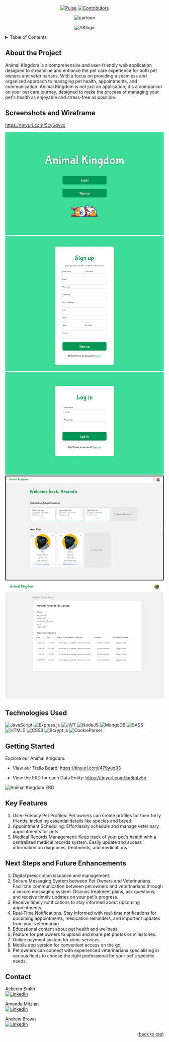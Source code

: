 <a name="readme-top"></a>

[contributors-shield]: https://img.shields.io/badge/contributors-_3-green?style=for-the-badge
[contributors-url]: https://github.com/smackeem/Animal_Kingdom_Project_2/graphs/contributors
[pulse-shield]: https://img.shields.io/badge/pulse-_%E2%9C%94-green?style=for-the-badge
[pulse-url]: https://github.com/smackeem/Animal_Kingdom_Project_2/pulse/monthly

<br />
<div align="center">
    
  [![Pulse][pulse-shield]][pulse-url]
  [![Contributors][contributors-shield]][contributors-url]

  ![cartoon](https://github.com/smackeem/Animal_Kingdom_Project_2/assets/51036021/90e4230a-b65f-46cd-b82a-804ebdbaaeb7)
  
  ![AKlogo](https://github.com/smackeem/Animal_Kingdom_Project_2/assets/51036021/fbd2ec1c-1c08-48cf-9484-733202fed939)

</div>

<!-- TABLE OF CONTENTS -->
<details>
    <summary>Table of Contents</summary>
    <ul>
        <li><a href="#about-the-project">About The Project</a></li>
        <li><a href="#screenshots-and-wireframe">Screenshots and Wireframe</a></li>
        <li><a href="#technologies-used">Technologies Used</a></li>
        <li><a href="#getting-started">Getting Started</a></li>
        <li><a href="#key-features">Key Features</a></li>
        <li><a href="#next-steps-and-future-enhancements">Next Steps and Future Enhancements</a></li>
        <li><a href="#contact">Contact</a></li>
    </ul>
</details>

## About the Project
Animal Kingdom is a comprehensive and user-friendly web application designed to streamline and enhance the pet care experience for both pet owners and veterinarians. With a focus on providing a seamless and organized approach to managing pet health, appointments, and communication. Animal Kingdom is not just an application; it's a companion on your pet care journey, designed to make the process of managing your pet's health as enjoyable and stress-free as possible.

## Screenshots and Wireframe
https://tinyurl.com/5cy6dvvc

![](./screenshots/landing-page.png)
![](./screenshots/signup.png)
![](./screenshots/login.png)
![](./screenshots/home.png)
![](./screenshots/medical-records.png)


## Technologies Used
![JavaScript](https://img.shields.io/badge/javascript-%23323330.svg?style=for-the-badge&logo=javascript&logoColor=%23F7DF1E)
![Express.js](https://img.shields.io/badge/express.js-%23404d59.svg?style=for-the-badge&logo=express&logoColor=%2361DAFB)
![JWT](https://img.shields.io/badge/JWT-black?style=for-the-badge&logo=JSON%20web%20tokens)
![NodeJS](https://img.shields.io/badge/node.js-6DA55F?style=for-the-badge&logo=node.js&logoColor=white)
![MongoDB](https://img.shields.io/badge/MongoDB-%234ea94b.svg?style=for-the-badge&logo=mongodb&logoColor=white)
![SASS](https://img.shields.io/badge/SASS-hotpink.svg?style=for-the-badge&logo=SASS&logoColor=white)
![HTML5](https://img.shields.io/badge/html5-%23E34F26.svg?style=for-the-badge&logo=html5&logoColor=white)
![CSS3](https://img.shields.io/badge/css3-%231572B6.svg?style=for-the-badge&logo=css3&logoColor=white)
![Bcrypt.js](https://img.shields.io/badge/Bcrypt.js-darkred?style=flat-square)
![CookieParser](https://img.shields.io/badge/CookieParser-%20purple?style=flat-square)


## Getting Started
Explore our Animal Kingdom:

* View our Trello Board: https://tinyurl.com/479yud33

* View the ERD for each Data Entity: https://tinyurl.com/5n8mtv5b

![Animal Kingdom ERD](https://github.com/smackeem/Animal_Kingdom_Project_2/assets/43871798/2eac32cd-b6d5-4684-b1da-0970baa03164)


## Key Features
1. User-Friendly Pet Profiles:
   Pet owners can create profiles for their furry friends, including essential details like species and breed.
2. Appointment Scheduling:
   Effortlessly schedule and manage veterinary appointments for pets. 
3. Medical Records Management:
   Keep track of your pet's health with a centralized medical records system. Easily update and access information on diagnoses, treatments, and medications.
   
## Next Steps and Future Enhancements
1. Digital prescription issuance and management.
2. Secure Messaging System between Pet Owners and Veterinarians. Facilitate communication between pet owners and veterinarians through a secure messaging system. Discuss treatment plans, ask questions, and receive timely updates on your pet's progress.
3. Receive timely notifications to stay informed about upcoming appointments.
4.  Real-Time Notifications. Stay informed with real-time notifications for upcoming appointments, medication reminders, and important updates from your veterinarian.
5. Educational content about pet health and wellness.
6. Feature for pet owners to upload and share pet photos or milestones.
7. Online payment system for clinic services.
8. Mobile app version for convenient access on the go.
9. Pet owners can connect with experienced veterinarians specializing in various fields to choose the right professional for your pet's specific needs.

## Contact
Ackeem Smith </br>
[![LinkedIn](https://img.shields.io/badge/linkedin-%230077B5.svg?style=for-the-badge&logo=linkedin&logoColor=white)](https://www.linkedin.com/in/smackeem/)

Amanda Mitzian </br>
[![LinkedIn](https://img.shields.io/badge/linkedin-%230077B5.svg?style=for-the-badge&logo=linkedin&logoColor=white)](https://www.linkedin.com/in/amanda-mitzian/)

Andrew Brown </br>
[![LinkedIn](https://img.shields.io/badge/linkedin-%230077B5.svg?style=for-the-badge&logo=linkedin&logoColor=white)](https://www.linkedin.com/in/brown-k-andrew/)

<p align="right">(<a href="#readme-top">back to top</a>)</p>



